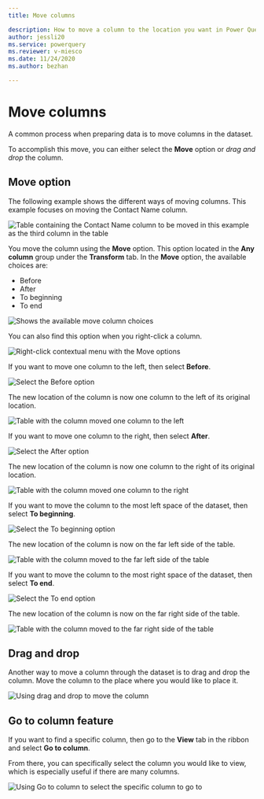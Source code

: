 ```yaml
---
title: Move columns

description: How to move a column to the location you want in Power Query.
author: jessli20
ms.service: powerquery
ms.reviewer: v-miesco
ms.date: 11/24/2020
ms.author: bezhan

---
```


# Move columns

A common process when preparing data is to move columns in the dataset. 

To accomplish this move, you can either select the **Move** option or *drag and drop* the column.



## Move option


The following example shows the different ways of moving columns. This example focuses on moving the Contact Name column.

![Table containing the Contact Name column to be moved in this example as the third column in the table](images/move-column-before.png)

You move the column using the **Move** option. This option located in the **Any column** group under the **Transform** tab. In the **Move** option, the available choices are:

* Before
* After
* To beginning 
* To end

![Shows the available move column choices](images/move-column-move-options.png)

You can also find this option when you right-click a column.

![Right-click contextual menu with the Move options](images/move-column-move-options-right-click.png)

If you want to move one column to the left, then select **Before**.

![Select the Before option](images/move-column-move-before.png)

The new location of the column is now one column to the left of its original location.

![Table with the column moved one column to the left](images/move-column-move-before-done.png)


If you want to move one column to the right, then select **After**.

![Select the After option](images/move-column-move-after.png)

The new location of the column is now one column to the right of its original location.

![Table with the column moved one column to the right](images/move-column-move-after-done.png)

If you want to move the column to the most left space of the dataset, then select **To beginning**.

![Select the To beginning option](images/move-column-move-to-beginning.png)

The new location of the column is now on the far left side of the table.

![Table with the column moved to the far left side of the table](images/move-column-move-to-beginning-done.png)

If you want to move the column to the most right space of the dataset, then select **To end**.

![Select the To end option](images/move-column-move-to-end.png)

The new location of the column is now on the far right side of the table.

![Table with the column moved to the far right side of the table](images/move-column-move-to-end-done.png)

## Drag and drop

Another way to move a column through the dataset is to drag and drop the column.
Move the column to the place where you would like to place it.

![Using drag and drop to move the column](images/move-column-drag-and-drop.png)

## Go to column feature

If you want to find a specific column, then go to the **View** tab in the ribbon and select **Go to column**.

From there, you can specifically select the column you would like to view, which is especially useful if there are many columns.

![Using Go to column to select the specific column to go to](images/move-column-go-to-column.png)


